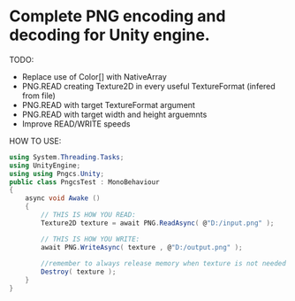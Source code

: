 # Complete PNG encoding and decoding for Unity engine.

TODO:
- Replace use of Color[] with NativeArray<byte>
- PNG.READ creating Texture2D in every useful TextureFormat (infered from file)
- PNG.READ with target TextureFormat argument
- PNG.READ with target width and height arguemnts
- Improve READ/WRITE speeds

HOW TO USE:
```C#
using System.Threading.Tasks;
using UnityEngine;
using using Pngcs.Unity;
public class PngcsTest : MonoBehaviour
{
    async void Awake ()
    {
        // THIS IS HOW YOU READ:
        Texture2D texture = await PNG.ReadAsync( @"D:/input.png" );

        // THIS IS HOW YOU WRITE:
        await PNG.WriteAsync( texture , @"D:/output.png" );
        
        //remember to always release memory when texture is not needed anymore:
        Destroy( texture );
    }
}
```
